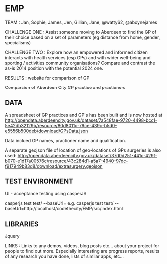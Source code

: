 EMP
===

TEAM : Jan, Sophie, James, Jen, Gillian, Jane, @watty62, @aboynejames

CHALLENGE ONE : Assist someone moving to Aberdeen to find the GP of their choice based on a set of parameters (eg distance from home, gender, specialisms)

CHALLENGE TWO : Explore how an empowered and informed citizen interacts with health services (esp GPs) and with wider well-being and sporting / activities community organisations? Compare and contrast the as-is 2014 position with the potential 2024 one.



RESULTS : website for comparison of GP

Comparsion of Aberdeen City GP practice and practioners


DATA
--------
A spreadsheet of GP practices and GP's has been built and is now hosted at
http://opendata.aberdeencity.gov.uk/dataset/7a548fae-9720-4498-bcc1-5e42db32129b/resource/80d8011c-79ce-439c-b5d0-e5556b500deb/download/GPsData.json

Data inclued GP names, practioner name and qualification.

A separate geojson file of location of geo-locations of GPs surgeries is also used:
http://opendata.aberdeencity.gov.uk/dataset/37d0d251-441c-429f-b070-e1d17a00576c/resource/43c284d1-a5a7-4940-97dc-f917949b83d8/download/extrasurgery.geojson

TEST ENVIRONMENT
---------------------------------

UI - acceptance testing using casperJS

casperjs test test/ --baseUrl=          e.g. casperjs test test/ --baseUrl=http://localhost/codethecity/EMP/src/index.html


LIBRARIES
---------------

Jquery


LINKS : Links to any demos, videos, blog posts etc... about your project for people to find out more. Especially interesting are progress reports, results of any research you have done, lists of similar apps, etc...
